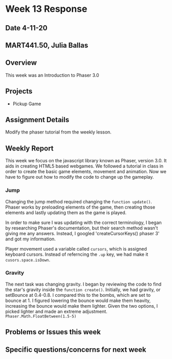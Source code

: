 # Week 13 Response
## Date 4-11-20
## MART441.50, Julia Ballas


## Overview

This week was an Introduction to Phaser 3.0

## Projects

- Pickup Game

## Assignment Details

Modify the phaser tutorial from the weekly lesson.

## Weekly Report

This week we focus on the javascript library known as Phaser, version 3.0. It aids in creating HTML5 based webgames. We followed a tutorial in class in order to create the basic game elements, movement and animation. Now we have to figure out how to modify the code to change up the gameplay.

### Jump
Changing the jump method required changing the `function update()`. Phaser works by preloading elements of the game, then creating those elements and lastly updating them as the game is played.

In order to make sure I was updating with the correct terminology, I began by researching Phaser's documentation, but their search method wasn't giving me any answers. Instead, I googled 'createCursorKeys() phaser 3' and got my information.

Player movement used a variable called `cursors`, which is assigned keyboard cursors. Instead of referncing the `.up` key, we had make it `cusors.space.isDown`.

### Gravity

The next task was changing gravity. I began by reviewing the code to find the star's gravity inside the `function create()`. Initially, we had gravity, or setBounce at 0.4-0.8. I compared this to the bombs, which are set to bounce at 1. I figured lowering the bounce would make them heavity, increasing the bounce would make them lighter. Given the two options, I picked lighter and made an extreme adjustment. `Phaser.Math.FloatBetween(1.5-5)`


## Problems or Issues this week

## Specific questions/concerns for next week
